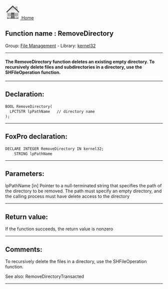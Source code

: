 [<img src="../../images/home.png"> Home ](https://github.com/VFPX/Win32API)  

## Function name : RemoveDirectory
Group: [File Management](../../functions_group.md#File_Management)  -  Library: [kernel32](../../Libraries.md#kernel32)  
***  


#### The RemoveDirectory function deletes an existing empty directory. To recursively delete files and subdirectories in a directory, use the SHFileOperation function.
***  


## Declaration:
```foxpro  
BOOL RemoveDirectory(
  LPCTSTR lpPathName   // directory name
);  
```  
***  


## FoxPro declaration:
```foxpro  
DECLARE INTEGER RemoveDirectory IN kernel32;
	STRING lpPathName  
```  
***  


## Parameters:
lpPathName 
[in] Pointer to a null-terminated string that specifies the path of the directory to be removed. The path must specify an empty directory, and the calling process must have delete access to the directory  
***  


## Return value:
If the function succeeds, the return value is nonzero  
***  


## Comments:
To recursively delete the files in a directory, use the SHFileOperation function.  
  
See also: RemoveDirectoryTransacted   
  
***  

